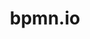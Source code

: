 ---
codehost: https://github.com/https://github.com/bpmn-io
logohandle: bpmnio
sort: bpmnio
title: bpmn.io
website: https://bpmn.io/
---